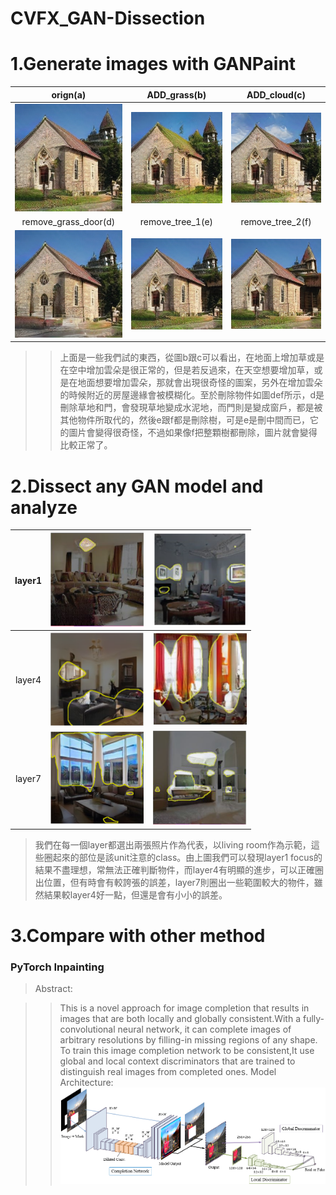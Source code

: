 # CVFX_GAN-Dissection
  # 1.Generate images with GANPaint
  
  | orign(a)        | ADD_grass(b)          | ADD_cloud(c)  |
  | :-------------: |:-------------:| :-----:|
  | ![image](https://github.com/CharlieYao1996/CVFX_GAN-Dissection/blob/master/oriign.PNG?raw=true)        | ![image](https://github.com/CharlieYao1996/CVFX_GAN-Dissection/blob/master/ADD_grass.PNG?raw=true)      | ![image](https://github.com/CharlieYao1996/CVFX_GAN-Dissection/blob/master/ADD_cloud.PNG?raw=true) |
  | remove_grass_door(d)        | remove_tree_1(e)      |   remove_tree_2(f) |
  | ![image](https://github.com/CharlieYao1996/CVFX_GAN-Dissection/blob/master/remove_grass_door.png?raw=true)      | ![image](https://github.com/CharlieYao1996/CVFX_GAN-Dissection/blob/master/remove_tree_1.png?raw=true)      |   ![image](https://github.com/CharlieYao1996/CVFX_GAN-Dissection/blob/master/remove_tree_2.png?raw=true) |

  
  >>上面是一些我們試的東西，從圖b跟c可以看出，在地面上增加草或是在空中增加雲朵是很正常的，但是若反過來，在天空想要增加草，或是在地面想要增加雲朵，那就會出現很奇怪的圖案，另外在增加雲朵的時候附近的房屋邊緣會被模糊化。至於刪除物件如圖def所示，d是刪除草地和門，會發現草地變成水泥地，而門則是變成窗戶，都是被其他物件所取代的，然後e跟f都是刪除樹，可是e是刪中間而已，它的圖片會變得很奇怪，不過如果像f把整顆樹都刪除，圖片就會變得比較正常了。
  
  # 2.Dissect any GAN model and analyze
  
  | layer1        | <img width="150" height="150" src="https://github.com/CharlieYao1996/CVFX_GAN-Dissection/blob/master/layer1_1.PNG"/>          | <img width="150" height="150" src="https://github.com/CharlieYao1996/CVFX_GAN-Dissection/blob/master/layer1_2.PNG"/>  |
| :-------------: |:-------------:| :-----:|
| layer4        | <img width="150" height="150" src="https://github.com/CharlieYao1996/CVFX_GAN-Dissection/blob/master/layer4_1.PNG"/>      | <img width="150" height="150" src="https://github.com/CharlieYao1996/CVFX_GAN-Dissection/blob/master/layer4_2.PNG"/> |
| layer7       | <img width="150" height="150" src="https://github.com/CharlieYao1996/CVFX_GAN-Dissection/blob/master/layer7_1.PNG"/>      |   <img width="150" height="150" src="https://github.com/CharlieYao1996/CVFX_GAN-Dissection/blob/master/layer7_2.PNG"/> |

  >我們在每一個layer都選出兩張照片作為代表，以living room作為示範，這些圈起來的部位是該unit注意的class。由上圖我們可以發現layer1 focus的結果不盡理想，常無法正確判斷物件，而layer4有明顯的進步，可以正確圈出位置，但有時會有較誇張的誤差，layer7則圈出一些範圍較大的物件，雖然結果較layer4好一點，但還是會有小小的誤差。


  # 3.Compare with other method
   ### PyTorch Inpainting
   >Abstract:  
  
  >>This is a novel approach for image completion that results in images that are both locally and globally consistent.With a fully-convolutional neural network, it can complete images of arbitrary resolutions by filling-in missing regions of any shape. To train this image completion network to be consistent,It use global and local context discriminators that are trained to distinguish real images from completed ones.
  >Model Architecture:  
  ![image](https://github.com/CharlieYao1996/CVFX_GAN-Dissection/blob/master/model_v2.PNG?raw=true)  

